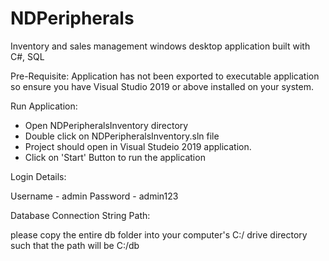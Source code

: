 # NDPeripherals
Inventory and sales management windows desktop application built with C#, SQL

Pre-Requisite:
Application has not been exported to executable application so ensure you have Visual Studio 2019 or above installed on your system.

Run Application:
- Open NDPeripheralsInventory directory
- Double click on NDPeripheralsInventory.sln file
- Project should open in Visual Studeio 2019 application. 
- Click on 'Start' Button to run the application

Login Details:

Username - admin
Password - admin123

Database Connection String Path:

please copy the entire db folder into your computer's C:/ drive directory such that the path will be C:/db
